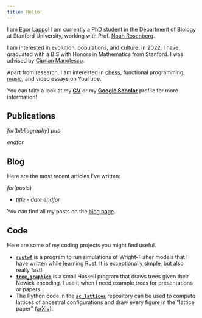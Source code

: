 ```yaml
---
title: Hello!
---
```


I am <abbr title="$pronunciation$">Egor Lappo</abbr>! I am currently a PhD student in the Department of Biology at Stanford University, working with Prof. [Noah Rosenberg](https:/rosenberglab.stanford.edu). 

I am interested in evolution, populations, and culture. In 2022, I have graduated with a B.S with Honors in Mathematics from Stanford. I was advised by [Ciprian Manolescu](https:/stanford.edu/~cm5). 

Apart from research, I am interested in [chess](https://www.chess.com/member/egorlappo), functional programming, [music](https://soundcloud.com/egor-lappo), and video essays on YouTube.

You can take a look at my **[CV](files/cv.pdf)** or my **[Google Scholar](https://scholar.google.com)** profile for more information!

## Publications 
$for(bibliography)$
$pub$

$endfor$

## Blog
Here are the most recent articles I've written:

$for(posts)$
* [$title$]($url$) - $date$
$endfor$

You can find all my posts on the [blog page](/blog.html).

## Code

Here are some of my coding projects you might find useful.

 - **[`rustwf`](https://github.com/EgorLappo/rustwf)** is a program to run simulations of Wright-Fisher models that I have written while learning Rust. It is exceptionally simple, but also really fast! 
 - **[`tree_graphics`](https://github.com/EgorLappo/tree_graphics)** is a small Haskell program that draws trees given their Newick encoding. I use it when I need example trees for presentations or papers. 
 - The Python code in the **[`ac_lattices`](https://github.com/EgorLappo/ac_lattices)** repository can be used to compute lattices of ancestral configurations and draw every figure in the "lattice paper" ([arXiv](https://doi.org/10.48550/arxiv.2111.10456)). 